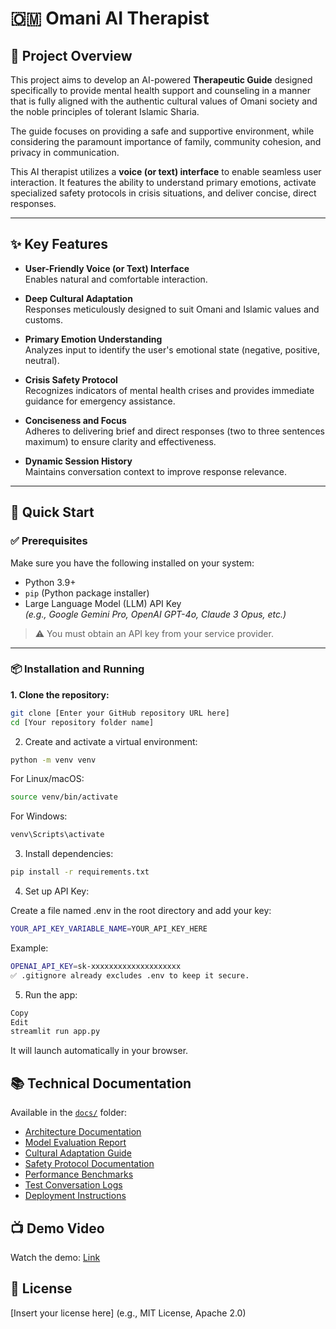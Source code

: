 # 🇴🇲 Omani AI Therapist

## 🌟 Project Overview

This project aims to develop an AI-powered **Therapeutic Guide** designed specifically to provide mental health support and counseling in a manner that is fully aligned with the authentic cultural values of Omani society and the noble principles of tolerant Islamic Sharia.  

The guide focuses on providing a safe and supportive environment, while considering the paramount importance of family, community cohesion, and privacy in communication.

This AI therapist utilizes a **voice (or text) interface** to enable seamless user interaction. It features the ability to understand primary emotions, activate specialized safety protocols in crisis situations, and deliver concise, direct responses.

---

## ✨ Key Features

- **User-Friendly Voice (or Text) Interface**  
  Enables natural and comfortable interaction.

- **Deep Cultural Adaptation**  
  Responses meticulously designed to suit Omani and Islamic values and customs.

- **Primary Emotion Understanding**  
  Analyzes input to identify the user's emotional state (negative, positive, neutral).

- **Crisis Safety Protocol**  
  Recognizes indicators of mental health crises and provides immediate guidance for emergency assistance.

- **Conciseness and Focus**  
  Adheres to delivering brief and direct responses (two to three sentences maximum) to ensure clarity and effectiveness.

- **Dynamic Session History**  
  Maintains conversation context to improve response relevance.

---

## 🚀 Quick Start

### ✅ Prerequisites

Make sure you have the following installed on your system:

- Python 3.9+
- `pip` (Python package installer)
- Large Language Model (LLM) API Key  
  *(e.g., Google Gemini Pro, OpenAI GPT-4o, Claude 3 Opus, etc.)*

> ⚠️ You must obtain an API key from your service provider.

---

### 📦 Installation and Running

**1. Clone the repository:**

```bash
git clone [Enter your GitHub repository URL here]
cd [Your repository folder name]
```
2. Create and activate a virtual environment:

```bash
python -m venv venv
```
For Linux/macOS:

```bash
source venv/bin/activate
```
For Windows:

```bash
venv\Scripts\activate
```
3. Install dependencies:

```bash
pip install -r requirements.txt
```
4. Set up API Key:

Create a file named .env in the root directory and add your key:

```bash
YOUR_API_KEY_VARIABLE_NAME=YOUR_API_KEY_HERE
```
Example:
```bash
OPENAI_API_KEY=sk-xxxxxxxxxxxxxxxxxxxx
✅ .gitignore already excludes .env to keep it secure.
```
5. Run the app:

```bash
Copy
Edit
streamlit run app.py
```
It will launch automatically in your browser.

## 📚 Technical Documentation

Available in the [`docs/`](docs/) folder:

- [Architecture Documentation](docs/architecture.md)
- [Model Evaluation Report](docs/model_evaluation.md)
- [Cultural Adaptation Guide](docs/cultural_adaptation_guide.md)
- [Safety Protocol Documentation](docs/safety_protocol.md)
- [Performance Benchmarks](docs/performance_benchmarks.md)
- [Test Conversation Logs](docs/test_conversations_logs.md)
- [Deployment Instructions](docs/deployment_instruction.md)

## 📺 Demo Video
Watch the demo:
[Link](https://www.loom.com/share/bf85adf6835d4831ae13025a08ba95d9?sid=4c1f8361-ef7f-4e67-9373-0eeb8e724dc2)

## 📄 License
[Insert your license here]
(e.g., MIT License, Apache 2.0)